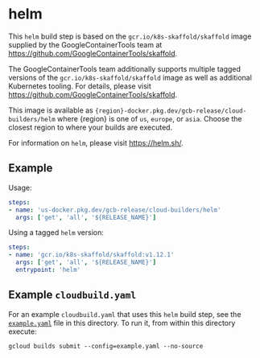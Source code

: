# helm

This `helm` build step is based on the `gcr.io/k8s-skaffold/skaffold` image
supplied by the GoogleContainerTools team at
https://github.com/GoogleContainerTools/skaffold.

The GoogleContainerTools team additionally supports multiple tagged versions of
the `gcr.io/k8s-skaffold/skaffold` image as well as additional Kubernetes
tooling. For details, please visit
https://github.com/GoogleContainerTools/skaffold.

This image is available as
`{region}-docker.pkg.dev/gcb-release/cloud-builders/helm` where {region} is
one of `us`, `europe`, or `asia`. Choose the closest region to where your builds
are executed.

For information on `helm`, please visit https://helm.sh/.

## Example

Usage:

```yaml
steps:
- name: 'us-docker.pkg.dev/gcb-release/cloud-builders/helm'
  args: ['get', 'all', '${RELEASE_NAME}']
```

Using a tagged `helm` version:
```yaml
steps:
- name: 'gcr.io/k8s-skaffold/skaffold:v1.12.1'
  args: ['get', 'all', '${RELEASE_NAME}']
  entrypoint: 'helm'
```

## Example `cloudbuild.yaml`

For an example `cloudbuild.yaml` that uses this `helm` build step, see the
[`example.yaml`](example.yaml) file in this directory. To run it, from within
this directory execute:
```
gcloud builds submit --config=example.yaml --no-source
```

